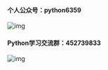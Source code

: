 #### 个人公众号：python6359

![img](https://mmbiz.qpic.cn/mmbiz_gif/Kad3LZzM7n6uzFga1B69DQnSku7PTNMLpuCCqBsen29oiaYVuw1jCKOkmr8uwOLnDBhe2ibym1MQiaU1hicDEPdDug/640?wx_fmt=gif&tp=webp&wxfrom=5&wx_lazy=1)

#### Python学习交流群：452739833

![img](https://mmbiz.qpic.cn/mmbiz_png/Kad3LZzM7n6EpLoE4X796picE9hG6TDTYSLgRqRrHDj4Wxv3HxDE4GGYicTwEJkjia6SliaIc2mWfsDW9HKqsmjDDg/640?wx_fmt=png&tp=webp&wxfrom=5&wx_lazy=1&wx_co=1)
